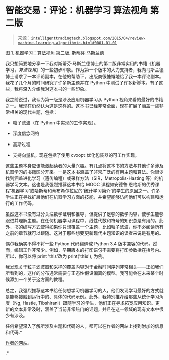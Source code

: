 <!--yml

分类：未分类

日期：2024-05-18 04:43:49

-->

# 智能交易：评论：机器学习 算法视角 第二版

> 来源：[`intelligenttradingtech.blogspot.com/2015/04/review-machine-learning-algorithmic.html#0001-01-01`](http://intelligenttradingtech.blogspot.com/2015/04/review-machine-learning-algorithmic.html#0001-01-01)

[图 1. 机器学习：算法视角 第二版. 斯蒂芬·马斯兰德](http://www.amazon.com/Machine-Learning-Algorithmic-Perspective-Recognition/dp/1466583282)

我只想简要地分享一下我对斯蒂芬·马斯兰德博士的第二版非常实用的书籍《机器学习，*算法视角*》的一些初步印象。作为第一个版本的大力支持者，我向马斯兰德博士请求了一本评论副本，在他的帮助下，出版商很慷慨地给了我一本评论副本。我花了几个月的时间研究了许多新主题并在 Python 中测试了许多新脚本。有了这些，我将深入介绍我对这本书的一些印象。

我之前说过，我认为第一版是涉及应用机器学习从 Python 视角来看的最好的书籍之一。我现在仍然认为这是这样的。这本书已经非常全面，现在扩展了涵盖一些非常相关的现代主题，包括：

+   粒子滤波（在 Python 中实现的工作实现）。

+   深度信念网络

+   高斯过程

+   支持向量机。现在包括了使用 cvxopt 优化包装器的可工作实现。

这些主题本身应该能激起读者的大量兴趣。有几点将这本书的方法与其他许多涉及机器学习的书籍区分开来。一是这本书涵盖了非常广泛的有用主题和算法。你很少找到涵盖进化学习（遗传编程）或采样方法（SIR，Metropolis-Hasting 等）的机器学习文本。这也是我强烈推荐这本书给 MOOC 课程如安德鲁·恩格斯的优秀课程'机器学习'或哈斯蒂和蒂布希尔拉尼的'统计学习简介'的学生的原因之一。许多学生正在寻找扩展他们在机器学习方面的技能，并希望能够访问他们可以构建和运行的工作代码。

虽然这本书没有过分关注数学证明和推导，但提供了足够的数学内容，使学生能够跟进并理解主题。在任何机器学习课程中，线性代数和符号的知识总是有用的。此外，书的编写方式使得如果你只想覆盖一个主题，比如粒子滤波，你不必阅读所有之前的章节就可以跟随。这对于那些想要更新现代主题知识的读者来说是有用的。

偶尔我确实不得不将一些 Python 代码翻译成 Python 3.4 版本兼容的代码。然而，编辑工作非常少。例如，早期版本的打印语句不需要将打印参数括在括号内。所以，你可以将 print 'this'改为 print('this'), 为例。

我发现关于粒子滤波器和采样的覆盖内容对于金融时间序列非常相关——正如我们所看到的，这样的分布通常需要与正态性假设偏离的模型。我可能会在未来某个时候添加一个关于这方面的教程。

总之，我强烈推荐这本书给任何想学习机器学习的人，他们发现学习最好的方式就是能够接触到运行中的、具体的代码示例。此外，我特别推荐给那些从统计学习角度（Ng, Hastie, Tibshirani）跟随学习的学生，他们正在寻求拓宽应用知识。更新的文本非常及时，涵盖了当前非常热门的话题，并且在这一领域的现有文本中很少有涉及。

任何希望深入了解所涉及主题和代码的人，都可以在作者的网站上找到附加的信息和代码.*

[作者的网站](https://seat.massey.ac.nz/personal/s.r.marsland/MLBook.html)。

.*
